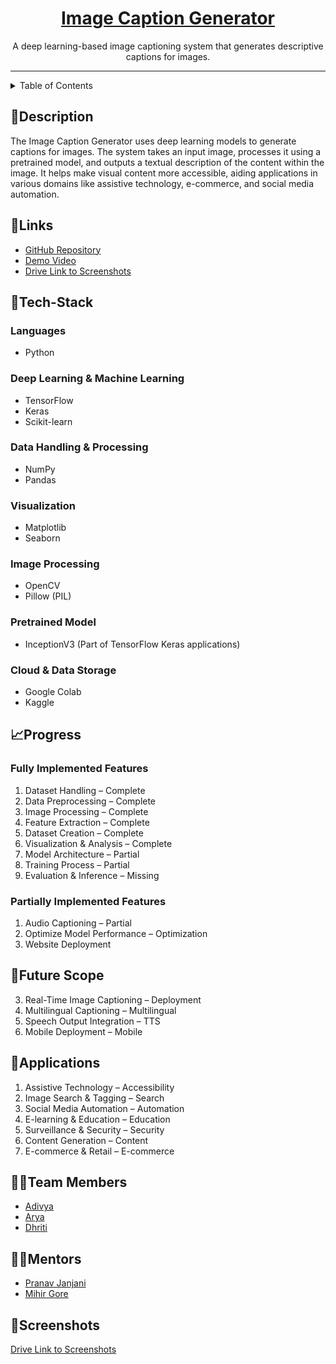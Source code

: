 <h1 align="center">
  <a href="https://github.com/pragatikharat17/shift-elite">
    Image Caption Generator
  </a>
</h1>

<div align="center">
  A deep learning-based image captioning system that generates descriptive captions for images.
</div>
<hr>

<details>
<summary>Table of Contents</summary>
- [Description](#description)
- [Links](#links)
- [Tech Stack](#tech-stack)
- [Progress](#progress)
- [Future Scope](#future-scope)
- [Applications](#applications)
- [Usage](#usage)
- [Team Members](#team-members)
- [Mentors](#mentors)
- [Screenshots](#screenshots)

</details>

## 📝Description
The Image Caption Generator uses deep learning models to generate captions for images. The system takes an input image, processes it using a pretrained model, and outputs a textual description of the content within the image. It helps make visual content more accessible, aiding applications in various domains like assistive technology, e-commerce, and social media automation.

## 🔗Links

- [GitHub Repository](https://github.com/pragatikharat17/shift-elite)
- [Demo Video](https://drive.google.com/file/d/1M7uZZuTqo0izz4LCNd82viLo9_IWimSJ/view?usp=sharing)
- [Drive Link to Screenshots](https://drive.google.com/drive/folders/15m6KIRExkPqslkCtdI10p0eDwiRSqDRe?usp=share_link)

## 🤖Tech-Stack

### Languages
- Python

### Deep Learning & Machine Learning
- TensorFlow  
- Keras  
- Scikit-learn  

### Data Handling & Processing
- NumPy  
- Pandas  

### Visualization
- Matplotlib  
- Seaborn

### Image Processing
- OpenCV  
- Pillow (PIL)  

### Pretrained Model
- InceptionV3 (Part of TensorFlow Keras applications)  

### Cloud & Data Storage
- Google Colab  
- Kaggle

## 📈Progress

### Fully Implemented Features
1. Dataset Handling – Complete
2. Data Preprocessing – Complete
3. Image Processing – Complete
4. Feature Extraction – Complete
5. Dataset Creation – Complete
6. Visualization & Analysis – Complete
8. Model Architecture – Partial
9. Training Process – Partial
10. Evaluation & Inference – Missing

### Partially Implemented Features
1. Audio Captioning – Partial
2. Optimize Model Performance – Optimization
3. Website Deployment


## 🔮Future Scope


3. Real-Time Image Captioning – Deployment
4. Multilingual Captioning – Multilingual
5. Speech Output Integration – TTS
6. Mobile Deployment – Mobile


## 💸Applications
1. Assistive Technology – Accessibility
2. Image Search & Tagging – Search
3. Social Media Automation – Automation
4. E-learning & Education – Education
5. Surveillance & Security – Security
6. Content Generation – Content
7. E-commerce & Retail – E-commerce

## 👨‍💻Team Members

- [Adivya](https://github.com/adivya15)
- [Arya](https://github.com/aryaborkar06)
- [Dhriti](https://github.com/Dhriti2208)

## 👨‍🏫Mentors

- [Pranav Janjani](pranavjanjani)
- [Mihir Gore](MihirGore23)

## 📱Screenshots
[Drive Link to Screenshots](https://drive.google.com/drive/folders/15m6KIRExkPqslkCtdI10p0eDwiRSqDRe?usp=share_link)

